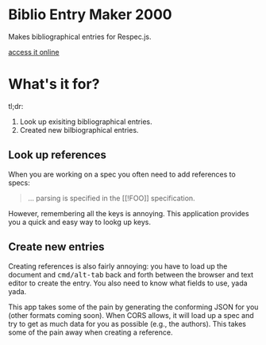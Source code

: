 # Biblio Entry Maker 2000

Makes bibliographical entries for Respec.js.

[access it online](http://marcoscaceres.github.com/bib_entry_maker/)

# What's it for?

tl;dr:

 1. Look up exisiting bibliographical entries. 
 2. Created new bilbiographical entries.

## Look up references

When you are working on a spec you often need to add references to specs:

> ... parsing is specified in the [[!FOO]] specification. 

However, remembering all the keys is annoying. This application provides you a quick and easy way to lookg up keys. 

## Create new entries

Creating references is also fairly annoying: you have to load up the document and <kbd>cmd/alt-tab</kbd> back and forth between the browser and text editor to create the entry. You also need to know what fields to use, yada yada. 

This app takes some of the pain by generating the conforming JSON for you (other formats coming soon). When CORS allows, it will load up a spec and try to get as much data for you as possible (e.g., the authors). This takes some of the pain away when creating a reference. 
